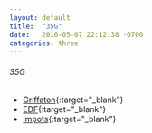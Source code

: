 ```yaml
---
layout: default
title:  "35G"
date:   2016-05-07 22:12:38 -0700
categories: three
---
```

###### 35G
*   [Griffaton](https://www.griffaton.fr){:target="_blank"}
*   [EDF](https://espace-client.edf.fr/){:target="_blank"}
*   [Impots](https://cfspart.impots.gouv.fr){:target="_blank"}

